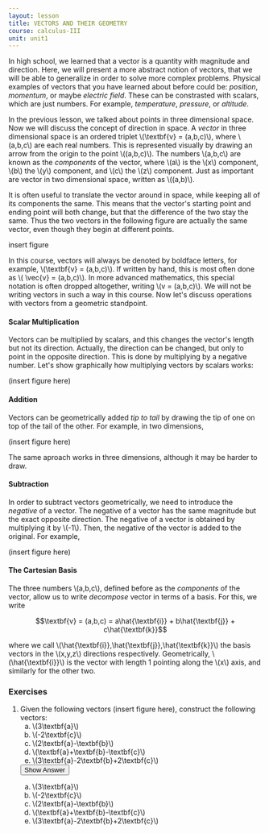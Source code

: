 ```yaml
---
layout: lesson
title: VECTORS AND THEIR GEOMETRY
course: calculus-III
unit: unit1
---
```

In high school, we learned that a vector is a quantity with magnitude and direction. Here, we will present a more abstract notion of vectors, that we will be able to generalize in order to solve more complex problems. Physical examples of vectors that you have learned about before could be: *position*, *momentum*, or maybe *electric field*. These can be constrasted with scalars, which are just numbers. For example, *temperature*, *pressure*, or *altitude*. 

In the previous lesson, we talked about points in three dimensional space. Now we will discuss the concept of direction in space. A *vector* in three dimensional space is an ordered triplet \\(\textbf{v} = (a,b,c)\\), where \\(a,b,c\\) are each real numbers. This is represented visually by drawing an arrow from the origin to the point \\((a,b,c)\\). The numbers \\(a,b,c\\) are known as the *components* of the vector, where \\(a\\) is the \\(x\\) component, \\(b\\) the \\(y\\) component, and \\(c\\) the \\(z\\) component. Just as important are vector in two dimensional space, written as \\((a,b)\\). 

It is often useful to translate the vector around in space, while keeping all of its components the same. This means that the vector's starting point and ending point will both change, but that the difference of the two stay the same. Thus the two vectors in the following figure are actually the same vector, even though they begin at different points. 

insert figure

In this course, vectors will always be denoted by boldface letters, for example, \\(\textbf{v} = (a,b,c)\\). If written by hand, this is most often done as \\( \vec{v} = (a,b,c)\\). In more advanced mathematics, this special notation is often dropped altogether, writing \\(v = (a,b,c)\\). We will not be writing vectors in such a way in this course. Now let's discuss operations with vectors from a geometric standpoint. 

#### Scalar Multiplication
Vectors can be multiplied by scalars, and this changes the vector's length but not its direction. Actually, the direction can be changed, but only to point in the opposite direction. This is done by multiplying by a negative number. Let's show graphically how multiplying vectors by scalars works: 

(insert figure here)


#### Addition 
Vectors can be geometrically added *tip to tail* by drawing the tip of one on top of the tail of the other. For example, in two dimensions, 

(insert figure here)

The same aproach works in three dimensions, although it may be harder to draw. 


#### Subtraction
In order to subtract vectors geometrically, we need to introduce the *negative* of a vector. The negative of a vector has the same magnitude but the exact opposite direction. The negative of a vector is obtained by multiplying it by \\(-1\\). Then, the negative of the vector is added to the original. For example, 

(insert figure here)

#### The Cartesian Basis

The three numbers \\(a,b,c\\), defined before as the *components* of the vector, allow us to write *decompose* vector in terms of a basis. For this, we write 

$$\textbf{v} = (a,b,c) = a\hat{\textbf{i}} + b\hat{\textbf{j}} + c\hat{\textbf{k}}$$

where we call \\(\hat{\textbf{i}},\hat{\textbf{j}},\hat{\textbf{k}}\\) the basis vectors in the \\(x,y,z\\) directions respectively. Geometrically, \\(\hat{\textbf{i}}\\) is the vector with length 1 pointing along the \\(x\\) axis, and similarly for the other two. 



### Exercises
<ol>
<li> <div> Given the following vectors (insert figure here), construct the following vectors: </div>
<ol type = "a">
<li> \(3\textbf{a}\)</li>
<li> \(-2\textbf{c}\)</li>
<li> \(2\textbf{a}-\textbf{b}\)</li>
<li> \(\textbf{a}+\textbf{b}-\textbf{c}\)</li>
<li> \(3\textbf{a}-2\textbf{b}+2\textbf{c}\)</li>
</ol>
<button onclick="myFunction('answer1')" class="answerButton">Show Answer</button>
<div  id="answer1" class="answer">
<ol type = "a">
<li> \(3\textbf{a}\)</li>
<li> \(-2\textbf{c}\)</li>
<li> \(2\textbf{a}-\textbf{b}\)</li>
<li> \(\textbf{a}+\textbf{b}-\textbf{c}\)</li>
<li> \(3\textbf{a}-2\textbf{b}+2\textbf{c}\)</li>
</ol>
</div> </li>


</ol>


















